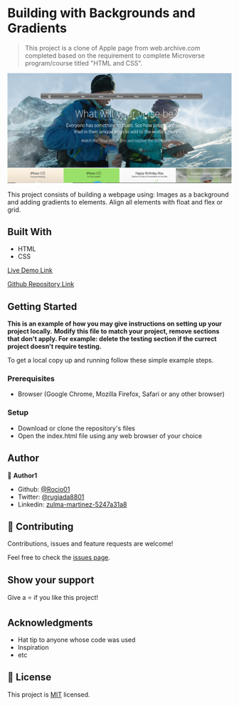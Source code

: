 # Building with Backgrounds and Gradients

> This project is a clone of Apple page from web.archive.com completed based on the requirement to complete Microverse program/course titled "HTML and CSS".

![screenshot](./app_screenshot.png)

This project consists of building a webpage using:
Images as a background and adding gradients to elements. 
Align all elements with float and flex or grid.

## Built With

- HTML
- CSS


[Live Demo Link](https://rawcdn.githack.com/Rocio01/BackgroundsandGradients/45a4007f702851039cdcc0e82e0ee526cd41d255/index.html)


[Github Repository Link](https://github.com/Rocio01/BackgroundsandGradients/tree/feature-branch)

## Getting Started

**This is an example of how you may give instructions on setting up your project locally.**
**Modify this file to match your project, remove sections that don't apply. For example: delete the testing section if the currect project doesn't require testing.**



To get a local copy up and running follow these simple example steps.

### Prerequisites

- Browser (Google Chrome, Mozilla Firefox, Safari or any other browser)

### Setup

- Download or clone the repository's files
- Open the index.html file using any web browser of your choice




## Author

👤 **Author1**

- Github: [@Rocio01](https://github.com/Rocio01)
- Twitter: [@rugiada8801](https://twitter.com/rugiada8801)
- Linkedin: [zulma-martinez-5247a31a8](https://www.linkedin.com/in/zulma-martinez-5247a31a8/)



## 🤝 Contributing

Contributions, issues and feature requests are welcome!

Feel free to check the [issues page](issues/).

## Show your support

Give a ⭐️ if you like this project!

## Acknowledgments

- Hat tip to anyone whose code was used
- Inspiration
- etc

## 📝 License

This project is [MIT](lic.url) licensed.
